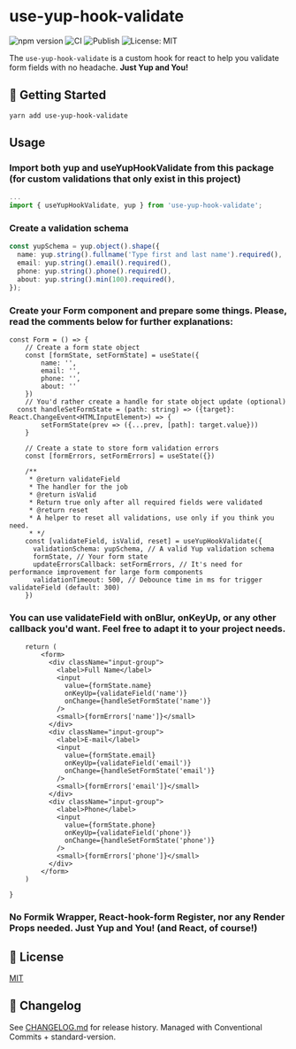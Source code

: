 # use-yup-hook-validate

![npm version](https://img.shields.io/npm/v/use-yup-hook-validate?color=blue&label=npm)
![CI](https://github.com/dougvil/use-yup-hook-validate/actions/workflows/ci.yml/badge.svg)
![Publish](https://github.com/dougvil/use-yup-hook-validate/actions/workflows/publish.yml/badge.svg)
![License: MIT](https://img.shields.io/badge/License-MIT-yellow.svg)

The `use-yup-hook-validate` is a custom hook for react to help you validate form fields with no headache.
**Just Yup and You!**

## 🚀 Getting Started

```
yarn add use-yup-hook-validate
```

## Usage

### Import both **yup** and **useYupHookValidate** from this package (for custom validations that only exist in this project)

```javascript
...
import { useYupHookValidate, yup } from 'use-yup-hook-validate';
```

### Create a validation schema

```typescript
const yupSchema = yup.object().shape({
  name: yup.string().fullname('Type first and last name').required(),
  email: yup.string().email().required(),
  phone: yup.string().phone().required(),
  about: yup.string().min(100).required(),
});
```

### Create your Form component and prepare some things. Please, read the comments below for further explanations:

```tsx
const Form = () => {
    // Create a form state object
    const [formState, setFormState] = useState({
        name: '',
        email: '',
        phone: '',
        about: ''
    })
    // You'd rather create a handle for state object update (optional)
  const handleSetFormState = (path: string) => ({target}: React.ChangeEvent<HTMLInputElement>) => {
        setFormState(prev => ({...prev, [path]: target.value}))
    }

    // Create a state to store form validation errors
    const [formErrors, setFormErrors] = useState({})

    /**
     * @return validateField
     * The handler for the job
     * @return isValid
     * Return true only after all required fields were validated
     * @return reset
     * A helper to reset all validations, use only if you think you need.
     * */
    const [validateField, isValid, reset] = useYupHookValidate({
      validationSchema: yupSchema, // A valid Yup validation schema
      formState, // Your form state
      updateErrorsCallback: setFormErrors, // It's need for performance improvement for large form components
      validationTimeout: 500, // Debounce time in ms for trigger validateField (default: 300)
    })
```

### You can use validateField with onBlur, onKeyUp, or any other callback you'd want. Feel free to adapt it to your project needs.

```tsx
    return (
        <form>
          <div className="input-group">
            <label>Full Name</label>
            <input
              value={formState.name}
              onKeyUp={validateField('name')}
              onChange={handleSetFormState('name')}
            />
            <small>{formErrors['name']}</small>
          </div>
          <div className="input-group">
            <label>E-mail</label>
            <input
              value={formState.email}
              onKeyUp={validateField('email')}
              onChange={handleSetFormState('email')}
            />
            <small>{formErrors['email']}</small>
          </div>
          <div className="input-group">
            <label>Phone</label>
            <input
              value={formState.phone}
              onKeyUp={validateField('phone')}
              onChange={handleSetFormState('phone')}
            />
            <small>{formErrors['phone']}</small>
          </div>
        </form>
    )

}
```

### No **Formik Wrapper**, **React-hook-form Register**, nor any **Render Props** needed. **Just Yup and You!** (and React, of course!)

## 📝 License

[MIT](https://choosealicense.com/licenses/mit/)

## 📄 Changelog

See [CHANGELOG.md](./CHANGELOG.md) for release history. Managed with Conventional Commits + standard-version.

